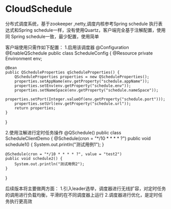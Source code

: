 # CloudSchedule
分布式调度系统，基于zookeeper ,netty,调度内核参考Spring schedule 执行表达式和Spring schedule一样，没有使用Quartz，客户端完全基于注解配置，使用同 Spring schedule一致，最少配置，使用简单


客户端使用只需作如下配置：
1.启用该调度器
@Configuration
@EnableQSchedule
public class ScheduleConfig {
    @Resource
    private Environment env;

    @Bean
    public QScheduleProperties qScheduleProperties() {
        QScheduleProperties properties = new QScheduleProperties();
        properties.setAppName(env.getProperty("schedule.appName"));
        properties.setEnv(env.getProperty("schedule.env"));
        properties.setNameSpace(env.getProperty("schedule.nameSpace"));
        properties.setPort(Integer.valueOf(env.getProperty("schedule.port")));
        properties.setUrl(env.getProperty("schedule.url"));
        return properties;
    }
}

2.使用注解进行定时任务操作
@QSchedule()
public class ScheduleClientDemo {
    @Schedule(cron = "*/10 * * * * ?")
    public void schedule1() {
        System.out.println("测试用例1");
    }

    @Schedule(cron = "*/10 * * * * ?", value = "test2")
    public void schedule2() {
        System.out.println("测试用例2");
    }
}


后续版本将主要做两方面：
1.引入leader选举，调度器进行无线扩容，对定时任务的调用进行负载均衡，平滑的在不同调度器上运行
2.调度器进行优化，是定时任务执行更高效
